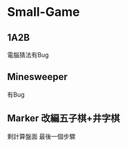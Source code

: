 # Small-Game

## 1A2B 
   電腦猜法有Bug

## Minesweeper
   有Bug
   
## Marker 改編五子棋+井字棋 
   剩計算盤面 最後一個步驟
